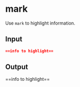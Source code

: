 # mark

Use `mark` to highlight information.

## Input
```markdown
==info to highlight==
```
## Output
==info to highlight==